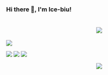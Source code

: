 ### Hi there 👋, I'm Ice-biu!
<h1 align="center"> <a href="https://sunguoqi.com/"> <img src="https://readme-typing-svg.herokuapp.com/?lines=console.log(%22Hello%2C%20World!%22);欢迎来到我的世界(*๓´╰╯`๓)&center=true&size=27"> </a> </h1>

![](https://github-readme-stats.vercel.app/api?username=Ice-biu&theme=omni)

<span > <img src="https://img.shields.io/badge/-HTML5-E34F26?style=flat-square&logo=html5&logoColor=white" /> <img src="https://img.shields.io/badge/-CSS3-1572B6?style=flat-square&logo=css3" /> <img src="https://img.shields.io/badge/-JavaScript-oringe?style=flat-square&logo=javascript" /> </span>



<div align="center"> <img src="https://metrics.lecoq.io/Ice-biu?template=classic&config.timezone=Asia%2FShanghai"> </div>



<!--
**Ice-biu/Ice-biu** is a ✨ _special_ ✨ repository because its `README.md` (this file) appears on your GitHub profile.
<h1 align="center"> <a href="https://sunguoqi.com/"> <img src="https://readme-typing-svg.herokuapp.com/?lines=console.log(%22Hello%2C%20World!%22);欢迎来到我的世界!&center=true&size=27"> </a> </h1>
[Visitor Count](https://p3-juejin.byteimg.com/tos-cn-i-k3u1fbpfcp/4ac595079b3e495c81bbd930d93f5861~tplv-k3u1fbpfcp-zoom-1.image)
<span > <img src="https://img.shields.io/badge/-HTML5-E34F26?style=flat-square&logo=html5&logoColor=white" /> <img src="https://img.shields.io/badge/-CSS3-1572B6?style=flat-square&logo=css3" /> <img src="https://img.shields.io/badge/-JavaScript-oringe?style=flat-square&logo=javascript" /> </span>
<div align="center"> <img src="https://metrics.lecoq.io/Ice-biu?template=classic&config.timezone=Asia%2FShanghai"> </div>
<span > <img src="https://img.shields.io/badge/-HTML5-E34F26?style=flat-square&logo=html5&logoColor=white" /> <img src="https://img.shields.
<div align="center"> <img src="https://visitor-badge.glitch.me/badge?page_id=sun0225SUN" /> </div>
io/badge/-CSS3-1572B6?style=flat-square&logo=css3" /> <img src="https://img.shields.io/badge/-JavaScript-oringe?style=flat-square&logo=javascript" /> </span>
<div align="center"> <img src="https://activity-graph.herokuapp.com/graph?username=sun0225SUN&theme=xcode" /> </div>
Here are some ideas to get you started:

- 🔭 I’m currently working on ...
- 🌱 I’m currently learning ...
- 👯 I’m looking to collaborate on ...
- 🤔 I’m looking for help with ...
- 💬 Ask me about ...
- 📫 How to reach me: ...
- 😄 Pronouns: ...
- ⚡ Fun fact: ...
-->
